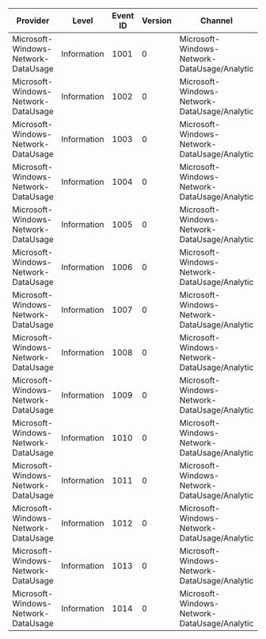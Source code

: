 Provider                             |  Level        |  Event ID  |  Version  |  Channel                                       |  Task               |  Opcode  |  Keyword  |  Message
-------------------------------------|---------------|------------|-----------|------------------------------------------------|---------------------|----------|-----------|---------
Microsoft-Windows-Network-DataUsage  |  Information  |  1001      |  0        |  Microsoft-Windows-Network-DataUsage/Analytic  |  CreateHelper       |  Start   |           |
Microsoft-Windows-Network-DataUsage  |  Information  |  1002      |  0        |  Microsoft-Windows-Network-DataUsage/Analytic  |  CreateHelper       |  Stop    |           |
Microsoft-Windows-Network-DataUsage  |  Information  |  1003      |  0        |  Microsoft-Windows-Network-DataUsage/Analytic  |  SetVisibility      |  Start   |           |
Microsoft-Windows-Network-DataUsage  |  Information  |  1004      |  0        |  Microsoft-Windows-Network-DataUsage/Analytic  |  SetVisibility      |  Stop    |           |
Microsoft-Windows-Network-DataUsage  |  Information  |  1005      |  0        |  Microsoft-Windows-Network-DataUsage/Analytic  |  ResetCount         |  Start   |           |
Microsoft-Windows-Network-DataUsage  |  Information  |  1006      |  0        |  Microsoft-Windows-Network-DataUsage/Analytic  |  ResetCount         |  Stop    |           |
Microsoft-Windows-Network-DataUsage  |  Information  |  1007      |  0        |  Microsoft-Windows-Network-DataUsage/Analytic  |  GetDisplayText     |  Start   |           |
Microsoft-Windows-Network-DataUsage  |  Information  |  1008      |  0        |  Microsoft-Windows-Network-DataUsage/Analytic  |  GetDisplayText     |  Stop    |           |
Microsoft-Windows-Network-DataUsage  |  Information  |  1009      |  0        |  Microsoft-Windows-Network-DataUsage/Analytic  |  SetListener        |  Start   |           |
Microsoft-Windows-Network-DataUsage  |  Information  |  1010      |  0        |  Microsoft-Windows-Network-DataUsage/Analytic  |  SetListener        |  Stop    |           |
Microsoft-Windows-Network-DataUsage  |  Information  |  1011      |  0        |  Microsoft-Windows-Network-DataUsage/Analytic  |  ProcessUpdate      |  Start   |           |
Microsoft-Windows-Network-DataUsage  |  Information  |  1012      |  0        |  Microsoft-Windows-Network-DataUsage/Analytic  |  ProcessUpdate      |  Stop    |           |
Microsoft-Windows-Network-DataUsage  |  Information  |  1013      |  0        |  Microsoft-Windows-Network-DataUsage/Analytic  |  CallSystemMonitor  |  Start   |           |
Microsoft-Windows-Network-DataUsage  |  Information  |  1014      |  0        |  Microsoft-Windows-Network-DataUsage/Analytic  |  CallSystemMonitor  |  Stop    |           |
